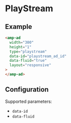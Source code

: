 <!---
Copyright 2020 The AMP HTML Authors. All Rights Reserved.

Licensed under the Apache License, Version 2.0 (the "License");
you may not use this file except in compliance with the License.
You may obtain a copy of the License at

      http://www.apache.org/licenses/LICENSE-2.0

Unless required by applicable law or agreed to in writing, software
distributed under the License is distributed on an "AS-IS" BASIS,
WITHOUT WARRANTIES OR CONDITIONS OF ANY KIND, either express or implied.
See the License for the specific language governing permissions and
limitations under the License.
-->

# PlayStream

## Example

```html
<amp-ad
  width="300"
  height="1"
  type="playstream"
  data-id="playstream_ad_id"
  data-fluid="true"
  layout="responsive"
>
</amp-ad>
```

## Configuration

Supported parameters:

- `data-id`
- `data-fluid`
